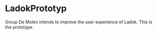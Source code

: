 # LadokPrototyp
Group De Molen intends to improve the user experience of Ladok. This is the prototype.
